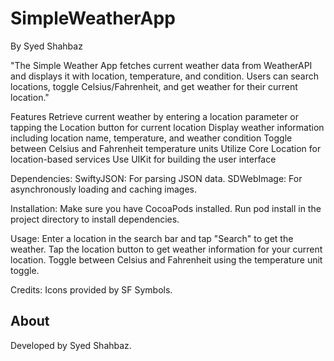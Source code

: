 # SimpleWeatherApp
By Syed Shahbaz

"The Simple Weather App fetches current weather data from WeatherAPI and displays it with location, temperature, and condition. Users can search locations, toggle Celsius/Fahrenheit, and get weather for their current location."



Features
Retrieve current weather by entering a location parameter or tapping the Location button for current location
Display weather information including location name, temperature, and weather condition
Toggle between Celsius and Fahrenheit temperature units
Utilize Core Location for location-based services
Use UIKit for building the user interface

Dependencies:
SwiftyJSON: For parsing JSON data.
SDWebImage: For asynchronously loading and caching images.

Installation:
Make sure you have CocoaPods installed.
Run pod install in the project directory to install dependencies.

Usage:
Enter a location in the search bar and tap "Search" to get the weather.
Tap the location button to get weather information for your current location.
Toggle between Celsius and Fahrenheit using the temperature unit toggle.

Credits:
Icons provided by SF Symbols.


## About

Developed by Syed Shahbaz.
